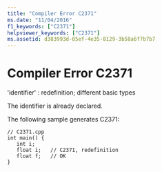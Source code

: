 ```yaml
---
title: "Compiler Error C2371"
ms.date: "11/04/2016"
f1_keywords: ["C2371"]
helpviewer_keywords: ["C2371"]
ms.assetid: d383993d-05ef-4e35-8129-3b58a6f7b7b7
---
```

# Compiler Error C2371

'identifier' : redefinition; different basic types

The identifier is already declared.

The following sample generates C2371:

```
// C2371.cpp
int main() {
   int i;
   float i;   // C2371, redefinition
   float f;   // OK
}
```